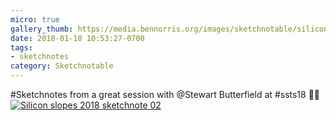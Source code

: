 ```yaml
---
micro: true
gallery_thumb: https://media.bennorris.org/images/sketchnotable/silicon-slopes-2018/silicon-slopes-2018-sketchnote-02.jpg
date: 2018-01-18 10:53:27-0700
tags:
- sketchnotes
category: Sketchnotable
---
```


#Sketchnotes from a great session with @Stewart Butterfield at #ssts18 ✍🏼 [![Silicon slopes 2018 sketchnote 02](https://media.bennorris.org/images/sketchnotable/silicon-slopes-2018/silicon-slopes-2018-sketchnote-02.jpg)](https://media.bennorris.org/images/sketchnotable/silicon-slopes-2018/silicon-slopes-2018-sketchnote-02.jpg)